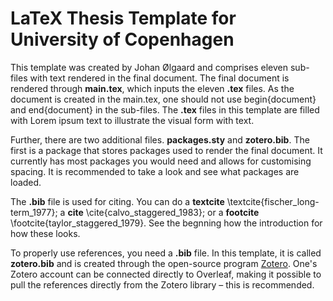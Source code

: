 # LaTeX Thesis Template for University of Copenhagen
This template was created by Johan Ølgaard and comprises eleven sub-files with text rendered in the final document. The final document is rendered through **main.tex**, which inputs the eleven **.tex** files. As the document is created in the main.tex, one should not use begin{document} and end{document} in the sub-files. The **.tex** files in this template are filled with Lorem ipsum text to illustrate the visual form with text.

Further, there are two additional files. **packages.sty** and **zotero.bib**. The first is a package that stores packages used to render the final document. It currently has most packages you would need and allows for customising spacing. It is recommended to take a look and see what packages are loaded.

The **.bib** file is used for citing. You can do a **textcite** \textcite{fischer_long-term_1977}; a **cite** \cite{calvo_staggered_1983}; or a **footcite** \footcite{taylor_staggered_1979}. See the begnning how the introduction for how these looks.

To properly use references, you need a **.bib** file. In this template, it is called **zotero.bib** and is created through the open-source program [Zotero](https://www.zotero.org/). One's Zotero account can be connected directly to Overleaf, making it possible to pull the references directly from the Zotero library – this is recommended.
